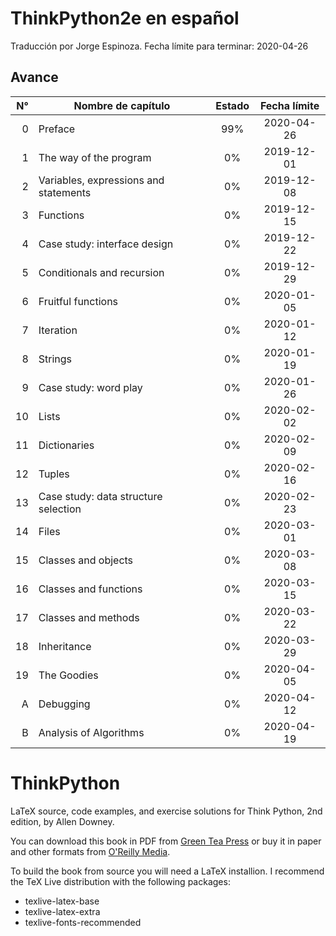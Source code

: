 # **ThinkPython2e en español**

Traducción por Jorge Espinoza.
Fecha límite para terminar: 2020-04-26

## **Avance**

| N° | Nombre de capítulo                        | Estado        | Fecha límite |
|---:|-------------------------------------------|:-------------:|:------------:|
| 0  | Preface                                   | 99%           | 2020-04-26   |
| 1  | The way of the program                    | 0%            | 2019-12-01   |
| 2  | Variables, expressions and statements     | 0%            | 2019-12-08   |
| 3  | Functions                                 | 0%            | 2019-12-15   |
| 4  | Case study: interface design              | 0%            | 2019-12-22   |
| 5  | Conditionals and recursion                | 0%            | 2019-12-29   |
| 6  | Fruitful functions                        | 0%            | 2020-01-05   |
| 7  | Iteration                                 | 0%            | 2020-01-12   |
| 8  | Strings                                   | 0%            | 2020-01-19   |
| 9  | Case study: word play                     | 0%            | 2020-01-26   |
| 10 | Lists                                     | 0%            | 2020-02-02   |
| 11 | Dictionaries                              | 0%            | 2020-02-09   |
| 12 | Tuples                                    | 0%            | 2020-02-16   |
| 13 | Case study: data structure selection      | 0%            | 2020-02-23   |
| 14 | Files                                     | 0%            | 2020-03-01   |
| 15 | Classes and objects                       | 0%            | 2020-03-08   |
| 16 | Classes and functions                     | 0%            | 2020-03-15   |
| 17 | Classes and methods                       | 0%            | 2020-03-22   |
| 18 | Inheritance                               | 0%            | 2020-03-29   |
| 19 | The Goodies                               | 0%            | 2020-04-05   |
| A  | Debugging                                 | 0%            | 2020-04-12   |
| B  | Analysis of Algorithms                    | 0%            | 2020-04-19   |



ThinkPython
===========

LaTeX source, code examples, and exercise solutions for Think Python, 2nd edition, by Allen Downey.

You can download this book in PDF from [Green Tea Press](http://greenteapress.com/wp/think-python-2e/) or buy it in paper and other formats from [O'Reilly Media](http://shop.oreilly.com/product/0636920045267.do).

To build the book from source you will need a LaTeX installion.  I recommend the TeX Live distribution with the following packages:

* texlive-latex-base
* texlive-latex-extra
* texlive-fonts-recommended

